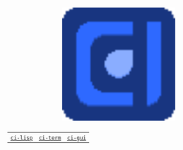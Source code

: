 <div align="center">
  <h1>
    <img src="ci-logo.png" height="256">
  </h1>
  <table>
    <tr>
      <td>
        <a href="./ci-lisp/README.md"><code>ci-lisp</code></a>
      </td>
      <td>
        <a href="./ci-term/README.md"><code>ci-term</code></a>
      </td>
      <td>
        <a href="./ci-gui/README.md"><code>ci-gui</code></a>
      </td>
    </tr>
  </table>
</div>

